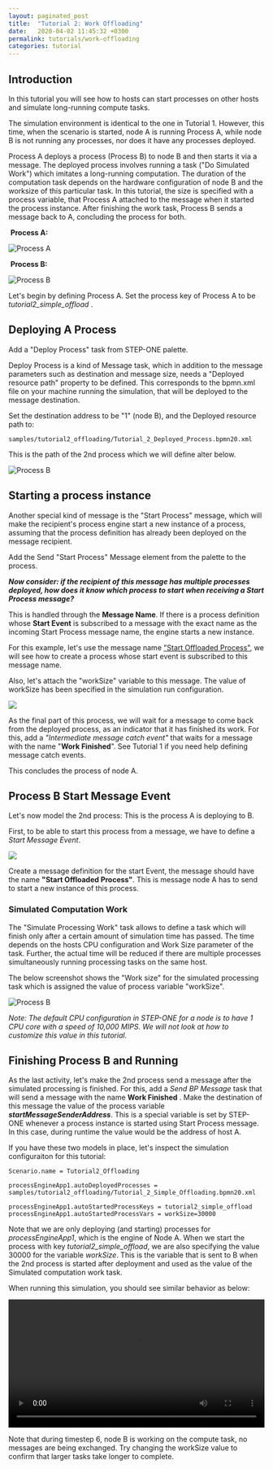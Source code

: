```yaml
---
layout: paginated_post
title:  "Tutorial 2: Work Offloading"
date:   2020-04-02 11:45:32 +0300
permalink: tutorials/work-offloading
categories: tutorial
---
```


## Introduction
In this tutorial you will see how to hosts can start processes on other hosts and simulate long-running compute tasks.

The simulation environment is identical to the one in Tutorial 1. However, this time, when the scenario is started, node A is running Process A, while node B is not running any processes, nor does it have any processes deployed.

Process A deploys a process (Process B) to node B and then starts it via a message. The deployed process involves running a task ("Do Simulated Work") which imitates a long-running computation. The duration of the computation task depends on the hardware configuration of node B and the worksize of this particular task. In this tutorial, the size is specified with a process variable, that Process A attached to the message when it started the process instance. After finishing the work task, Process B sends a message back to A, concluding the process for both.

​	**Process A:**

![Process A](https://kodu.ut.ee/~jaks/public/step-one/wiki-media/tut2/process_master.png)

​	**Process B:**

![Process B](https://kodu.ut.ee/~jaks/public/step-one/wiki-media/tut2/process_worker.png)

Let's begin by defining Process A. Set the process key of Process A to be *tutorial2_simple_offload* .

## Deploying A Process

Add a "Deploy Process" task from STEP-ONE palette. 

Deploy Process is a kind of Message task, which in addition to the message parameters such as destination and message size, needs a "Deployed resource path" property to be defined. This corresponds to the bpmn.xml file on your machine running the simulation, that will be deployed to the message destination.

Set the destination address to be "1" (node B), and the Deployed resource path to:

```
samples/tutorial2_offloading/Tutorial_2_Deployed_Process.bpmn20.xml
```

This is the path of the 2nd process which we will define alter below.



![Process B](https://kodu.ut.ee/~jaks/public/step-one/wiki-media/tut2/deploy_task.png)



## Starting a process instance

Another special kind of message is the "Start Process" message, which will make the recipient's process engine start a new instance of a process, assuming that the process definition has already been deployed on the message recipient.

Add the Send "Start Process" Message element from the palette to the process. 

***Now consider: if the recipient of this message has multiple processes deployed, how does it know which process to start when receiving a Start Process message?*** 

This is handled through the **Message Name**. If there is a process definition whose **Start Event** is subscribed to a message with the exact name as the incoming Start Process message name, the engine  starts a new instance. 

For this example, let's use the message name <u>"Start Offloaded Process"</u>, we will see how to create a process whose start event is subscribed to this message name.


Also, let's attach the "workSize" variable to this message. The value of workSize has been specified in the simulation run configuration.



![](https://kodu.ut.ee/~jaks/public/step-one/wiki-media/tut2/start_task.png)



As the final part of this process, we will wait for a message to come back from the deployed process, as an indicator that it has finished its work. For this, add a *"Intermediate message catch event"* that waits for a message with the name "**Work Finished**". See Tutorial 1 if you need help defining message catch events.

This concludes the process of node A.

## Process B Start Message Event

Let's now model the 2nd process: This is the process A is deploying to B.

First, to be able to start this process from a message, we have to define a *Start Message Event*.

![](https://kodu.ut.ee/~jaks/public/step-one/wiki-media/tut2/msg_start_event.png)



Create a message definition for the start Event, the message should have the name **"Start Offloaded Process"**. This is message node A has to send to start a new instance of this process.

### Simulated Computation Work

The "Simulate Processing Work" task allows to define a task which will finish only after a certain amount of simulation time has passed. The time depends on the hosts CPU configuration and Work Size parameter of the task. Further, the actual time will be reduced if there are multiple processes simultaneously running processing tasks on the same host.

The below screenshot shows the "Work size" for the simulated processing task which is assigned the value of process variable "workSize".

![Process B](https://kodu.ut.ee/~jaks/public/step-one/wiki-media/tut2/work_task.png)

*Note: The default CPU configuration in STEP-ONE for a node is to have 1 CPU core with a speed of 10,000 MIPS. We will not look at how to customize this value in this tutorial.*



## Finishing Process B and Running

As the last activity, let's  make the 2nd process send a message after the simulated processing is finished. For this, add a *Send BP Message* task that will send a message with the name **Work Finished** . Make the destination of this message the value of the process variable ***startMessageSenderAddress***. This is a special variable is set by STEP-ONE whenever a process instance is started using Start Process message. In this case, during runtime the value would be the address of host A.

If you have these two models in place, let's inspect the simulation configuraiton for this tutorial:

```
Scenario.name = Tutorial2_Offloading

processEngineApp1.autoDeployedProcesses = samples/tutorial2_offloading/Tutorial_2_Simple_Offloading.bpmn20.xml

processEngineApp1.autoStartedProcessKeys = tutorial2_simple_offload
processEngineApp1.autoStartedProcessVars = workSize=30000

```

Note that we are only deploying (and starting) processes for *processEngineApp1*, which is the engine of Node A. When we start the process with key *tutorial2_simple_offload*, we are also specifying the value 30000 for the variable *workSize*. This is the variable that is sent to B when the 2nd process is started after deployment and used as the value of the Simulated computation work task.

When running this simulation, you should see similar behavior as below:

<div class="myvideo">
       <video  style="display:block; width:100%; height:auto;" autoplay controls loop="loop">
           <source src="https://kodu.ut.ee/~jaks/public/step-one/wiki-media/tut2/events.webm" type="video/webm" />
       </video>
    </div>



Note that during timestep 6, node B is working on the compute task, no messages are being exchanged. Try changing the workSize value to confirm that larger tasks take longer to complete.